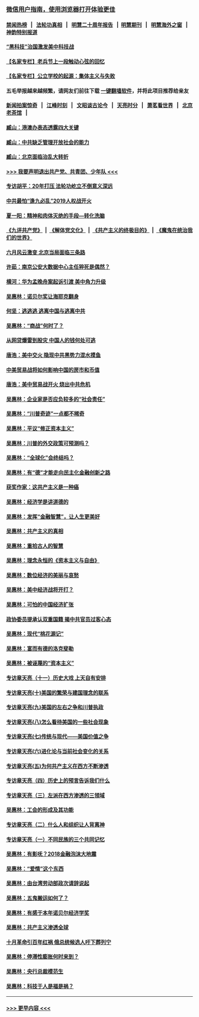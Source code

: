 ### [微信用户指南，使用浏览器打开体验更佳](https://github.com/gfw-breaker/banned-news1/blob/master/indexes/wechat-guide.md?t=0)
#### [禁闻热榜](热点新闻.md?t=0)  &nbsp;&nbsp;|&nbsp;&nbsp; [法轮功真相](https://github.com/gfw-breaker/truth/blob/master/README.md?t=0) &nbsp;&nbsp;|&nbsp;&nbsp; [明慧二十周年报告](https://github.com/gfw-breaker/mh-reports/blob/master/README.md?t=0) &nbsp;&nbsp;|&nbsp;&nbsp;[明慧期刊](https://github.com/gfw-breaker/mh-qikan) &nbsp;&nbsp;|&nbsp;&nbsp; [明慧海外之窗](https://github.com/gfw-breaker/mh-news/blob/master/README.md?t=0) &nbsp;&nbsp;|&nbsp;&nbsp; [神韵特别报道](https://github.com/gfw-breaker/mh-news/blob/master/shenyun.md?t=0)
#### [“黑科技”治国激发美中科技战](../pages/nsc423/n11638056.md?t=02081533) 
#### [【名家专栏】老兵节上一段触动心弦的回忆](../pages/nsc423/n11646016.md?t=02081533) 
#### [【名家专栏】公立学校的起源：集体主义与失败](../pages/nsc423/n11601833.md?t=02081533) 
#### 五毛举报越来越频繁，请网友们前往下载 [一键翻墙软件](https://github.com/gfw-breaker/ssr-accounts)，并将此项目推荐给亲友
#### [新闻拍案惊奇](https://github.com/gfw-breaker/banned-news1/blob/master/pages/link4.md) &nbsp;&nbsp;|&nbsp;&nbsp; [江峰时刻](https://github.com/gfw-breaker/banned-news1/blob/master/pages/link4.md) &nbsp;&nbsp;|&nbsp;&nbsp; [文昭谈古论今](https://github.com/gfw-breaker/banned-news1/blob/master/pages/link4.md) &nbsp;&nbsp;|&nbsp;&nbsp; [天亮时分](https://github.com/gfw-breaker/banned-news1/blob/master/pages/link4.md) &nbsp;&nbsp;|&nbsp;&nbsp; [萧茗看世界](https://github.com/gfw-breaker/banned-news1/blob/master/pages/link4.md) &nbsp;&nbsp;|&nbsp;&nbsp; [北京老茶馆](https://github.com/gfw-breaker/banned-news1/blob/master/pages/link4.md) &nbsp;&nbsp;|&nbsp;&nbsp; 
#### [臧山：港澳办表态透露四大关键](../pages/nsc423/n11421628.md?t=02081533) 
#### [臧山：中共缺乏管理开放社会的能力](../pages/nsc423/n11407457.md?t=02081533) 
#### [臧山：北京面临治乱大转折](../pages/nsc423/n11406895.md?t=02081533) 
#### [>>> 我要声明退出共产党、共青团、少年队 <<<](https://github.com/begood0513/goodnews/blob/master/quit/letter.md) 
#### [专访胡平：20年打压 法轮功屹立不倒意义深远](../pages/nsc423/n11398800.md?t=02081533) 
#### [中共最怕“逢九必乱”2019人权战开火](../pages/nsc423/n11385248.md?t=02081533) 
#### [夏一阳：精神和肉体灭绝的手段—转化洗脑](../pages/nsc423/n11368250.md?t=02081533) 
#### [《九评共产党》](https://github.com/begood0513/9ping.md/blob/master/README.md) &nbsp;|&nbsp; [《解体党文化》](../../../../jtdwh.md/blob/master/README.md)  &nbsp;|&nbsp; [《共产主义的终极目的》](../../../../gczydzjmd.md/blob/master/README.md) &nbsp;|&nbsp; [《魔鬼在统治我们的世界》](../../../../mgztzwmdsj.md/blob/master/README.md) 
#### [六月风云激变 北京当局面临三条路](../pages/nsc423/n11313668.md?t=02081533) 
#### [许茹：南京公安大数据中心主任猝死是偶然？](../pages/nsc423/n11064744.md?t=02081533) 
#### [横河：华为孟晚舟案起诉引渡 美中角力升级](../pages/nsc423/n11027230.md?t=02081533) 
#### [吴惠林：诺贝尔奖让海耶克翻身](../pages/nsc423/n10890049.md?t=02081533) 
#### [何坚：逃逃逃 逃离中国与逃离中共](../pages/nsc423/n10592891.md?t=02081533) 
#### [吴惠林：“商战”何时了？](../pages/nsc423/n10573558.md?t=02081533) 
#### [从网贷爆雷到股灾 中国人的钱何处可逃](../pages/nsc423/n10572800.md?t=02081533) 
#### [唐浩：美中交火 隐现中共黑势力混水摸鱼](../pages/nsc423/n10544040.md?t=02081533) 
#### [中美贸易战将如何影响中国的房市和币值](../pages/nsc423/n10543697.md?t=02081533) 
#### [唐浩：美中贸易战开火 烧出中共危机](../pages/nsc423/n10540126.md?t=02081533) 
#### [吴惠林：企业家是否应负较多的“社会责任”](../pages/nsc423/n10535022.md?t=02081533) 
#### [吴惠林：“川普奇迹”一点都不稀奇](../pages/nsc423/n10512808.md?t=02081533) 
#### [吴惠林：平议“修正资本主义”](../pages/nsc423/n10495724.md?t=02081533) 
#### [吴惠林：川普的外交政策可预测吗？](../pages/nsc423/n10462387.md?t=02081533) 
#### [吴惠林：“全球化”会终结吗？](../pages/nsc423/n10452838.md?t=02081533) 
#### [吴惠林：有“德”才能走向民主化金融创新之路](../pages/nsc423/n10432292.md?t=02081533) 
#### [获奖作家：这共产主义是一种癌](../pages/nsc423/n10431541.md?t=02081533) 
#### [吴惠林：经济学是讲道德的](../pages/nsc423/n10398014.md?t=02081533) 
#### [吴惠林：发挥“金融智慧”，让人生更美好](../pages/nsc423/n10375019.md?t=02081533) 
#### [吴惠林：共产主义的真相](../pages/nsc423/n10351394.md?t=02081533) 
#### [吴惠林：重拾古人的智慧](../pages/nsc423/n10337691.md?t=02081533) 
#### [吴惠林：理念永恒的《资本主义与自由》](../pages/nsc423/n10316274.md?t=02081533) 
#### [吴惠林：数位经济的美丽与哀愁](../pages/nsc423/n10292946.md?t=02081533) 
#### [吴惠林：美中经济战将开打？](../pages/nsc423/n10258825.md?t=02081533) 
#### [吴惠林：可怕的中国经济扩张](../pages/nsc423/n10219147.md?t=02081533) 
#### [政协委员提承认双重国籍 揭中共官员过客心态](../pages/nsc423/n10208809.md?t=02081533) 
#### [吴惠林：现代“桃花源记”](../pages/nsc423/n10185234.md?t=02081533) 
#### [吴惠林：富而有德的洛克斐勒](../pages/nsc423/n10142264.md?t=02081533) 
#### [吴惠林：被诬蔑的“资本主义”](../pages/nsc423/n10124816.md?t=02081533) 
#### [专访章天亮（十一）历史大戏 上天自有安排](../pages/nsc423/n10094905.md?t=02081533) 
#### [专访章天亮(十)美国的繁荣与建国理念的联系](../pages/nsc423/n10094899.md?t=02081533) 
#### [专访章天亮(九)美国的左右之争和川普执政](../pages/nsc423/n10094889.md?t=02081533) 
#### [专访章天亮(八)怎么看待美国的一些社会现象](../pages/nsc423/n10094857.md?t=02081533) 
#### [专访章天亮(七)传统与现代——美国价值之争](../pages/nsc423/n10093140.md?t=02081533) 
#### [专访章天亮(六)进化论与当前社会变化的关系](../pages/nsc423/n10092036.md?t=02081533) 
#### [专访章天亮(五)为何共产主义在西方不断渗透](../pages/nsc423/n10083620.md?t=02081533) 
#### [专访章天亮（四）历史上的预言告诉我们什么](../pages/nsc423/n10083606.md?t=02081533) 
#### [专访章天亮（三）左派在西方渗透的三领域](../pages/nsc423/n10081115.md?t=02081533) 
#### [吴惠林：工会的形成及其功能](../pages/nsc423/n10080633.md?t=02081533) 
#### [专访章天亮（二）什么人和组织让人背离神](../pages/nsc423/n10076637.md?t=02081533) 
#### [专访章天亮（一）不同民族的三个共同记忆](../pages/nsc423/n10074188.md?t=02081533) 
#### [吴惠林：有影呒？2018金融泡沫大地震](../pages/nsc423/n10040534.md?t=02081533) 
#### [吴惠林：“爱情”这个东西](../pages/nsc423/n10019423.md?t=02081533) 
#### [吴惠林：由台湾劳动部政次请辞说起](../pages/nsc423/n9979679.md?t=02081533) 
#### [吴惠林：五鬼搬运如何了？](../pages/nsc423/n9925338.md?t=02081533) 
#### [吴惠林：有感于本年诺贝尔经济学奖](../pages/nsc423/n9871883.md?t=02081533) 
#### [吴惠林：共产主义渗透全球](../pages/nsc423/n9812748.md?t=02081533) 
#### [十月革命引百年红祸 俄总统候选人吁下葬列宁](../pages/nsc423/n9810182.md?t=02081533) 
#### [吴惠林：停滞性膨胀何时来到？](../pages/nsc423/n9764136.md?t=02081533) 
#### [吴惠林：央行总裁模范生](../pages/nsc423/n9728134.md?t=02081533) 
#### [吴惠林：科技于人是福是祸？](../pages/nsc423/n9672982.md?t=02081533) 

----
#### [ >>> 更早内容 <<< ](../indexes/nsc423-earlier.md)

